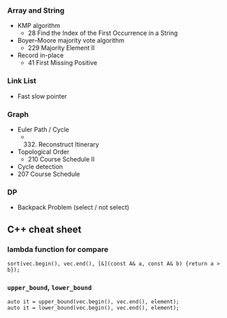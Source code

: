 
### Array and String
* KMP algorithm
   * 28 Find the Index of the First Occurrence in a String
* Boyer–Moore majority vote algorithm
   * 229 Majority Element II
* Record in-place
  * 41 First Missing Positive

### Link List
* Fast slow pointer

### Graph
* Euler Path / Cycle
  * 332. Reconstruct Itinerary
* Topological Order
  * 210 Course Schedule II
* Cycle detection
 * 207 Course Schedule


### DP
* Backpack Problem (select / not select)

## C++ cheat sheet
### lambda function for compare
```
sort(vec.begin(), vec.end(), [&](const A& a, const A& b) {return a > b});
```
### `upper_bound`, `lower_bound`
```
auto it = upper_bound(vec.begin(), vec.end(), element);
auto it = lower_bound(vec.begin(), vec.end(), element);
```
